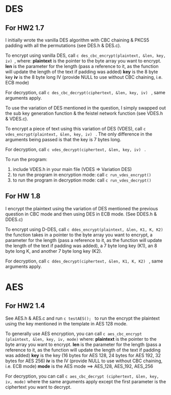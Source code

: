 # DES

## For HW2 1.7
I initially wrote the vanilla DES algorithm with CBC chaining & PKCS5 padding with all the permutations (see DES.h & DES.c). 

To encrypt using vanilla DES, call ```c des_cbc_encrypt(plaintext, &len, key,  iv) ```, where: 
**plaintext** is the pointer to the byte array you want to encrypt.
**len** is the parameter for the length (pass a reference to it, as the function will update the length of the text if padding was added)
**key** is the 8 byte key
**iv** is the 8 byte long IV (provide NULL to use without CBC chaining, i.e. ECB mode)

For decryption, call ```c des_cbc_decrypt(ciphertext, &len, key, iv) ``` , same arguments apply.

To use the variation of DES mentioned in the question, I simply swapped out the sub key generation function & the feistel network function (see VDES.h & VDES.c).

To encrypt a piece of text using this variation of DES (VDES), call ```c vdes_encrypt(plaintext, &len, key, iv) ``` . The only difference in the arguments being passed is that the key is 7 bytes long.  

For decryption, call ```c vdes_decrypt(ciphertext, &len, key, iv) ``` .


To run the program:

1. include VDES.h in your main file (VDES => Variation DES)
2. to run the program in encryption mode: call ```c run_vdes_encrypt() ```
3. to run the program in decryption mode: call ```c run_vdes_decrypt() ```

## For HW 1.8

I encrypt the plaintext using the variation of DES mentioned the previous question in CBC mode and then using DES in ECB mode. (See DDES.h & DDES.c)

To encrypt using D-DES, call ```c ddes_encrypt(plaintext, &len, K1, K, K2) ``` the function takes in a pointer to the byte array you want to encrypt, a parameter for the length (pass a reference to it, as the function will update the length of the text if padding was added), a 7 byte long key (K1), an 8 byte long K, and another 7 byte long key (K2). 

For decryption, call ```c ddes_decrypt(ciphertext, &len, K1, K, K2) ``` , same arguments apply.

# AES

## For HW2 1.4
See AES.h & AES.c and run  ```c testAES(); ``` to run the encrypt the plaintext using the key mentioned in the template in AES 128 mode.

To generally use AES encryption, you can call ```c aes_cbc_encrypt (plaintext, &len, key, iv, mode)``` where:
**plaintext** is the pointer to the byte array you want to encrypt.
**len** is the parameter for the length (pass a reference to it, as the function will update the length of the text if padding was added)
**key** is the  key (16 bytes for AES 128, 24 bytes for AES 192, 32 bytes for AES 256)
**iv** is the IV (provide NULL to use without CBC chaining, i.e. ECB mode)
**mode** is the AES mode ==> AES_128, AES_192, AES_256

For decryption, you can call ```c aes_cbc_decrypt (ciphertext, &len, key, iv, mode)``` where the same arguments apply except the first parameter is the ciphertext you want to decrypt.

